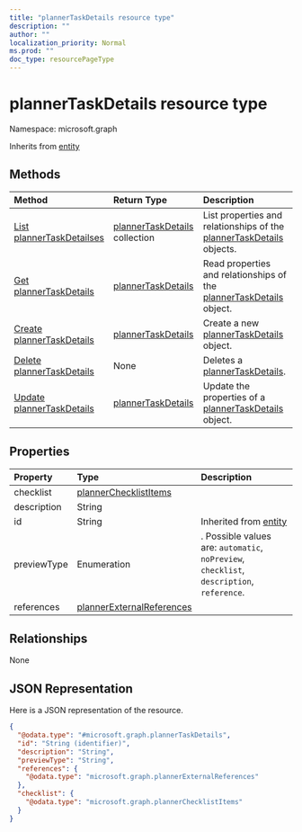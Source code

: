 ```yaml
---
title: "plannerTaskDetails resource type"
description: ""
author: ""
localization_priority: Normal
ms.prod: ""
doc_type: resourcePageType
---
```


# plannerTaskDetails resource type


Namespace: microsoft.graph




Inherits from [entity](../resources/entity.md)

## Methods
|Method|Return Type|Description|
|:---|:---|:---|
|[List plannerTaskDetailses](../api/plannertaskdetails-list.md)|[plannerTaskDetails](../resources/plannertaskdetails.md) collection|List properties and relationships of the [plannerTaskDetails](../resources/plannertaskdetails.md) objects.|
|[Get plannerTaskDetails](../api/plannertaskdetails-get.md)|[plannerTaskDetails](../resources/plannertaskdetails.md)|Read properties and relationships of the [plannerTaskDetails](../resources/plannertaskdetails.md) object.|
|[Create plannerTaskDetails](../api/plannertaskdetails-create.md)|[plannerTaskDetails](../resources/plannertaskdetails.md)|Create a new [plannerTaskDetails](../resources/plannertaskdetails.md) object.|
|[Delete plannerTaskDetails](../api/plannertaskdetails-delete.md)|None|Deletes a [plannerTaskDetails](../resources/plannertaskdetails.md).|
|[Update plannerTaskDetails](../api/plannertaskdetails-update.md)|[plannerTaskDetails](../resources/plannertaskdetails.md)|Update the properties of a [plannerTaskDetails](../resources/plannertaskdetails.md) object.|

## Properties
|Property|Type|Description|
|:---|:---|:---|
|checklist|[plannerChecklistItems](../resources/plannerchecklistitems.md)||
|description|String||
|id|String| Inherited from [entity](../resources/entity.md)|
|previewType|Enumeration|. Possible values are: `automatic`, `noPreview`, `checklist`, `description`, `reference`.|
|references|[plannerExternalReferences](../resources/plannerexternalreferences.md)||

## Relationships
None

## JSON Representation
Here is a JSON representation of the resource.
<!-- {
  "blockType": "resource",
  "keyProperty": "id",
  "@odata.type": "microsoft.graph.plannerTaskDetails",
  "baseType": "microsoft.graph.entity",
  "openType": false
}
-->
``` json
{
  "@odata.type": "#microsoft.graph.plannerTaskDetails",
  "id": "String (identifier)",
  "description": "String",
  "previewType": "String",
  "references": {
    "@odata.type": "microsoft.graph.plannerExternalReferences"
  },
  "checklist": {
    "@odata.type": "microsoft.graph.plannerChecklistItems"
  }
}
```

